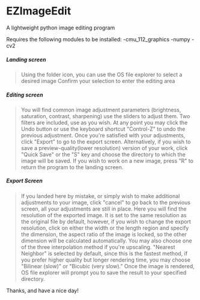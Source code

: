 # EZImageEdit
A lightweight python image editing program

Requires the following modules to be installed:
-cmu_112_graphics
-numpy
-cv2

<User Instructions>

##### Landing screen #####
>Using the folder icon, you can use the OS file explorer to select a desired image
>Confirm your selection to enter the editing area

##### Editing screen #####
>You will find common image adjustment parameters (brightness, saturation, contrast, sharpening) use the sliders to adjust them.
>Two filters are included, use as you wish.
>At any point you may click the Undo button or use the keyboard shortcut "Control-Z" to undo the previous adjustment.
>Once you're satisfied with your adjustments, click "Export" to go to the export screen. Alternatively, if you wish to save
a preview-quality(lower resolution) version of your work, click "Quick Save" or the "S" key and choose the directory to which 
the image will be saved.
>If you wish to work on a new image, press "R" to return the program to the landing screen.

##### Export Screen #####
>If you landed here by mistake, or simply wish to make additional adjustments to your image, click "cancel" to go back to
the previous screen, all your adjustments are still in place.
>Here you will find the resolution of the exported image. It is set to the same resolution as the original file by default,
however, if you wish to change the export resolution, click on either the width or the length region and specify the dimension,
the aspect ratio of the image is locked, so the other dimension will be calculated automatically.
>You may also choose one of the three interpolation method if you're upscaling. "Nearest Neighbor" is selected by default,
since this is the fastest method, if you prefer higher quality but longer rendering time, you may choose "Bilinear (slow)"
or "Bicubic (very slow)."
>Once the image is rendered, OS file explorer will prompt you to save the result to your specified directory.

Thanks, and have a nice day!
